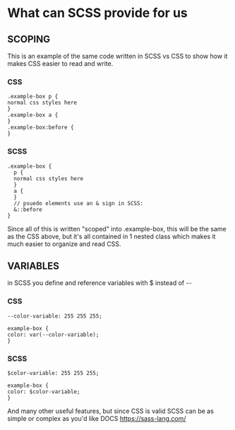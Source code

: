 # What can SCSS provide for us

## SCOPING

This is an example of the same code written in SCSS vs CSS to show how it makes CSS easier to read and write.

### CSS

```
.example-box p {
normal css styles here
}
.example-box a {
}
.example-box:before {
}
```

### SCSS

```
.example-box {
  p {
  normal css styles here
  }
  a {
  }
  // psuedo elements use an & sign in SCSS:
  &::before
}
```

Since all of this is written "scoped" into .example-box, this will be the same as the CSS above, but it's all contained in 1 nested class which makes it much easier to organize and read CSS.

## VARIABLES

in SCSS you define and reference variables with $ instead of --

### CSS

```
--color-variable: 255 255 255;

example-box {
color: var(--color-variable);
}
```

### SCSS

```
$color-variable: 255 255 255;

example-box {
color: $color-variable;
}
```

And many other useful features, but since CSS is valid SCSS can be as simple or complex as you'd like
DOCS
https://sass-lang.com/
